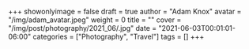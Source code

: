 +++
showonlyimage = false
draft = true
author = "Adam Knox"
avatar = "/img/adam_avatar.jpeg"
weight = 0
title = ""
cover = "/img/post/photography/2021_06/.jpg"
date = "2021-06-03T00:01:01-06:00"
categories = ["Photography", "Travel"]
tags = []
+++
<!--more-->
